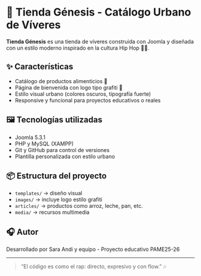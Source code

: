 # 🧢 Tienda Génesis - Catálogo Urbano de Víveres

**Tienda Génesis** es una tienda de víveres construida con Joomla y diseñada con un estilo moderno inspirado en la cultura Hip Hop 🎤🛒.

## ✨ Características
- Catálogo de productos alimenticios 🥫
- Página de bienvenida con logo tipo grafiti 🎨
- Estilo visual urbano (colores oscuros, tipografía fuerte)
- Responsive y funcional para proyectos educativos o reales

## 🖼 Tecnologías utilizadas
- Joomla 5.3.1
- PHP y MySQL (XAMPP)
- Git y GitHub para control de versiones
- Plantilla personalizada con estilo urbano

## 📦 Estructura del proyecto
- `templates/` → diseño visual
- `images/` → incluye logo estilo grafiti
- `articles/` → productos como arroz, leche, pan, etc.
- `media/` → recursos multimedia

## 🎧 Autor
Desarrollado por Sara Andi y equipo - Proyecto educativo PAME25-26

---
> “El código es como el rap: directo, expresivo y con flow.” 🎶